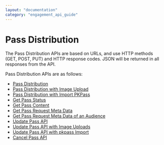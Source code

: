 ```yaml
---
layout: "documentation"
category: "engagement_api_guide"
---
```

                          

Pass Distribution
=================

The Pass Distribution APIs are based on URLs, and use HTTP methods (GET, POST, PUT) and HTTP response codes. JSON will be returned in all responses from the API.

Pass Distribution APIs are as follows:

*   [Pass Distribution](Pass_Distribution.html)
*   [Pass Distribution with Image Upload](Pass_Distribution_with_Image_upload.html)
*   [Pass Distribution with Import PKPass](Pass_Distribution_with_import_PKPass.html)
*   [Get Pass Status](Get_pass_status.html)
*   [Get Pass Content](Get_pass_content.html)
*   [Get Pass Request Meta Data](Get_Pass_request_Meta_Data.html)
*   [Get Pass Request Meta Data of an Audience](Get_Pass_request_Meta_Data_of_an_audience.html)
*   [Update Pass API](Update_Pass_API.html)
*   [Update Pass API with Image Uploads](Update_Pass_API_with_Image_uploads.html)
*   [Update Pass API with pkpass Import](Update_Pass_API_with_pkpass_import.html)
*   [Cancel Pass API](Cancel_Pass_API.html)
